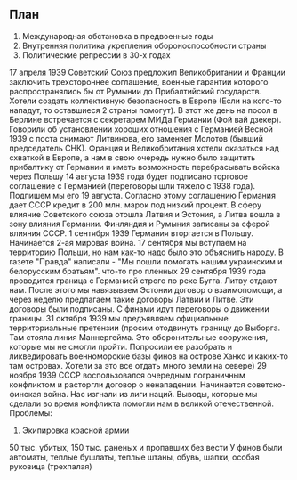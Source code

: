 ## План
1. Международная обстановка в предвоенные годы
2. Внутренняя политика укрепления обороноспособности страны
3. Политические репрессии в 30-х годах

17 апреля 1939 Советский Союз предложил Великобритании и Франции заключить трехстороннее соглашение, военные гарантии которого распространялись бы от Румынии до Прибалтийский государств. Хотели создать коллективную безопасность в Европе (Если на кого-то нападут, то оставшиеся 2 страны помогут).
В этот же день на посол в Берлине встречается с секретарем МИДа Германии (Фой вай дзекер). Говорили об установлении хороших отношения с Германией
Весной 1939 с поста снимают Литвинова, его заменяет Молотов (бывший председатель СНК). Франция и Великобритания хотели оказаться над схваткой в Европе, а нам в свою очередь нужно было защитить прибалтику от Германии и иметь возможность перебрасывать войска через Польшу
14 августа 1939 года будет подписано торговое соглашение с Германией (переговоры шли тяжело с 1938 года). Подпишем мы его 19 августа.
Согласно этому соглашению Германия дает СССР кредит в 200 млн. марок под низкий процент.
В сферу влияние Советского союза отошла Латвия и Эстония, а Литва вошла в зону влияния Германии. Финляндия и Румыния записаны за сферой влияния СССР. 
1 сентября 1939 Германия вторгается в Польшу. Начинается 2-ая мировая война. 17 сентября мы вступаем на территорию Польши, но нам как-то надо было это объяснить народу. В газете "Правда" написали - "Мы пошли помогать нашим украинским и белорусским братьям". 
что-то про пленных
29 сентября 1939 года проводится граница с Германией строго по реке Бугга. Литву отдают нам. После этого мы навязываем Эстонии договор о взаимопомощи, а через неделю предлагаем такие договоры Латвии и Литве. Эти договоры были подписаны. С финами идут переговоры о движении границы.
31 октября 1939 мы предъявляем официальные территориальные претензии (просим отодвинуть границу до Выборга. Там стояла линия Маннергейма. Это оборонительные сооружения, которые мы не смогли пройти. Попросили ее разобрать и ликведировать военноморские базы финов на острове Ханко и каких-то там островах. Хотели за это все отдать много земли на севере)
29 ноября 1939 СССР воспользовался очередным пограничным конфликтом и расторгли договор о ненападении. Начинается советско-финская война.
Нас изгнали из лиги наций. Выводы, которые мы сделали во время конфликта помогли нам в великой отечественной.
Проблемы:
1. Экипировка красной армии

50 тыс. убитых, 150 тыс. раненых и пропавших без вести
У финов были автоматы, теплые бушлаты, теплые штаны, обувь, шапки, особая руковица (трехпалая) 